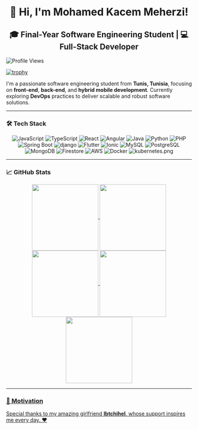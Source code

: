 <div align="center"> <h1>👋 Hi, I'm Mohamed Kacem Meherzi!</h1></div>

<div align="center">
  <h2>🎓 Final-Year Software Engineering Student | 💻 Full-Stack Developer</h2>
</div>

![Profile Views](https://komarev.com/ghpvc/?username=Kacemmeherzi&color=blue)

[![trophy](https://github-profile-trophy.vercel.app/?username=Kacemmeherzi&theme=onedark)](https://github.com/ryo-ma/github-profile-trophy)

I'm a passionate software engineering student from **Tunis, Tunisia**, focusing on **front-end**, **back-end**, and **hybrid mobile development**. Currently exploring **DevOps** practices to deliver scalable and robust software solutions.

---

### 🛠 Tech Stack

<div align="center">
  <img src="https://img.icons8.com/color/64/000000/javascript.png" alt="JavaScript" />
  <img src="https://img.icons8.com/color/64/000000/typescript.png" alt="TypeScript" />
  <img src="https://img.icons8.com/color/64/000000/react-native.png" alt="React" />
  <img src="https://img.icons8.com/color/64/000000/angularjs.png" alt="Angular" />
  <img src="https://img.icons8.com/color/64/000000/java-coffee-cup-logo--v1.png" alt="Java" />
  <img src="https://img.icons8.com/color/64/000000/python--v1.png" alt="Python" />
  <img src="https://img.icons8.com/color/64/000000/php.png" alt="PHP" />
  <img src="https://img.icons8.com/color/64/000000/spring-logo.png" alt="Spring Boot" />
  <img src="https://img.icons8.com/color/64/000000/django.png" alt="django" />
  <img src="https://img.icons8.com/color/64/000000/flutter.png" alt="Flutter" />
  <img src="https://img.icons8.com/ios-filled/64/3880ff/ionic.png" alt="Ionic" />
  <img src="https://img.icons8.com/color/64/000000/mysql-logo.png" alt="MySQL" />
  <img src="https://img.icons8.com/color/64/000000/postgreesql.png" alt="PostgreSQL" />
  <img src="https://img.icons8.com/color/64/000000/mongodb.png" alt="MongoDB" />
  <img src="https://img.icons8.com/color/64/000000/firebase.png" alt="Firestore" />
  <img src="https://img.icons8.com/color/64/000000/amazon-web-services.png" alt="AWS" />
  <img src="https://img.icons8.com/color/64/000000/docker.png" alt="Docker" />
  <img src="https://img.icons8.com/color/64/000000/kubernetes.png" alt="kubernetes.png" />
</div>

---

### 📈 GitHub Stats
<div align="center">
<a href="https://github.com/kacemmeherzi">
<img align="center" src="http://github-profile-summary-cards.vercel.app/api/cards/stats?username=kacemmeherzi&theme=2077" height="180em" />
<img align="center" src="http://github-profile-summary-cards.vercel.app/api/cards/most-commit-language?username=kacemmeherzi&theme=2077" height="180em" />
<img align="center" src="http://github-profile-summary-cards.vercel.app/api/cards/repos-per-language?username=kacemmeherzi&theme=2077" height="180em" />
<img align="center" src="http://github-profile-summary-cards.vercel.app/api/cards/productive-time?username=kacemmeherzi&theme=2077" height="180em" />
<img align="center" src="http://github-profile-summary-cards.vercel.app/api/cards/profile-details?username=kacemmeherzi&theme=2077" height="180em" />
</div>
  
---
### 💖 Motivation
Special thanks to my amazing girlfriend **Ibtchihel**, whose support inspires me every day. ❤️
